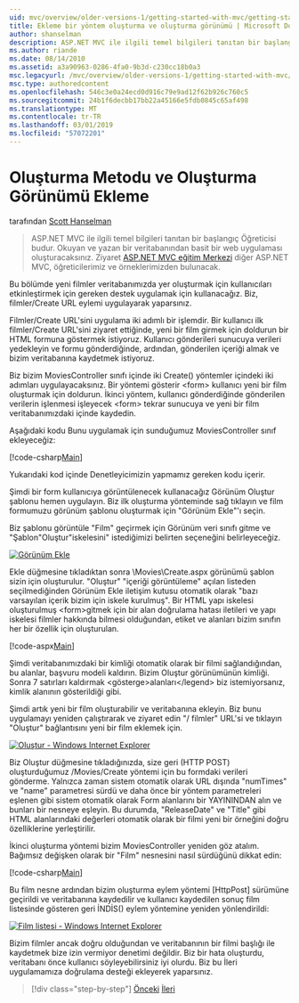 ```yaml
---
uid: mvc/overview/older-versions-1/getting-started-with-mvc/getting-started-with-mvc-part6
title: Ekleme bir yöntem oluşturma ve oluşturma görünümü | Microsoft Docs
author: shanselman
description: ASP.NET MVC ile ilgili temel bilgileri tanıtan bir başlangıç Öğreticisi budur. Okuyan ve yazan bir veritabanından basit bir web uygulaması oluşturun.
ms.author: riande
ms.date: 08/14/2010
ms.assetid: a3a90963-0286-4fa0-9b3d-c230cc18b0a3
msc.legacyurl: /mvc/overview/older-versions-1/getting-started-with-mvc/getting-started-with-mvc-part6
msc.type: authoredcontent
ms.openlocfilehash: 546c3e0a24ecd0d916c79e9ad12f62b926c760c5
ms.sourcegitcommit: 24b1f6decbb17bb22a45166e5fdb0845c65af498
ms.translationtype: MT
ms.contentlocale: tr-TR
ms.lasthandoff: 03/01/2019
ms.locfileid: "57072201"
---
```

<a name="adding-a-create-method-and-create-view"></a>Oluşturma Metodu ve Oluşturma Görünümü Ekleme
====================
tarafından [Scott Hanselman](https://github.com/shanselman)

> ASP.NET MVC ile ilgili temel bilgileri tanıtan bir başlangıç Öğreticisi budur. Okuyan ve yazan bir veritabanından basit bir web uygulaması oluşturacaksınız. Ziyaret [ASP.NET MVC eğitim Merkezi](../../../index.md) diğer ASP.NET MVC, öğreticilerimiz ve örneklerimizden bulunacak.


Bu bölümde yeni filmler veritabanımızda yer oluşturmak için kullanıcıları etkinleştirmek için gereken destek uygulamak için kullanacağız. Biz, filmler/Create URL eylemi uygulayarak yaparsınız.

Filmler/Create URL'sini uygulama iki adımlı bir işlemdir. Bir kullanıcı ilk filmler/Create URL'sini ziyaret ettiğinde, yeni bir film girmek için doldurun bir HTML formuna göstermek istiyoruz. Kullanıcı gönderileri sunucuya verileri yedekleyin ve formu gönderdiğinde, ardından, gönderilen içeriği almak ve bizim veritabanına kaydetmek istiyoruz.

Biz bizim MoviesController sınıfı içinde iki Create() yöntemler içindeki iki adımları uygulayacaksınız. Bir yöntemi gösterir &lt;form&gt; kullanıcı yeni bir film oluşturmak için doldurun. İkinci yöntem, kullanıcı gönderdiğinde gönderilen verilerin işlenmesi işleyecek &lt;form&gt; tekrar sunucuya ve yeni bir film veritabanımızdaki içinde kaydedin.

Aşağıdaki kodu Bunu uygulamak için sunduğumuz MoviesController sınıf ekleyeceğiz:

[!code-csharp[Main](getting-started-with-mvc-part6/samples/sample1.cs)]

Yukarıdaki kod içinde Denetleyicimizin yapmamız gereken kodu içerir.

Şimdi bir form kullanıcıya görüntülenecek kullanacağız Görünüm Oluştur şablonu hemen uygulayın. Biz ilk oluşturma yönteminde sağ tıklayın ve film formumuzu görünüm şablonu oluşturmak için "Görünüm Ekle"'ı seçin.

Biz şablonu görüntüle "Film" geçirmek için Görünüm veri sınıfı gitme ve "Şablon"Oluştur"iskelesini" istediğimizi belirten seçeneğini belirleyeceğiz.

[![Görünüm Ekle](getting-started-with-mvc-part6/_static/image2.png)](getting-started-with-mvc-part6/_static/image1.png)

Ekle düğmesine tıkladıktan sonra \Movies\Create.aspx görünümü şablon sizin için oluşturulur. "Oluştur" "içeriği görüntüleme" açılan listeden seçilmediğinden Görünüm Ekle iletişim kutusu otomatik olarak "bazı varsayılan içerik bizim için iskele kurulmuş". Bir HTML yapı iskelesi oluşturulmuş &lt;form&gt;gitmek için bir alan doğrulama hatası iletileri ve yapı iskelesi filmler hakkında bilmesi olduğundan, etiket ve alanları bizim sınıfın her bir özellik için oluşturulan.

[!code-aspx[Main](getting-started-with-mvc-part6/samples/sample2.aspx)]

Şimdi veritabanımızdaki bir kimliği otomatik olarak bir filmi sağlandığından, bu alanlar, başvuru modeli kaldırın. Bizim Oluştur görünümünün kimliği. Sonra 7 satırları kaldırmak &lt;gösterge&gt;alanları&lt;/legend&gt; biz istemiyorsanız, kimlik alanının gösterildiği gibi.

Şimdi artık yeni bir film oluşturabilir ve veritabanına ekleyin. Biz bunu uygulamayı yeniden çalıştırarak ve ziyaret edin "/ filmler" URL'si ve tıklayın "Oluştur" bağlantısını yeni bir film eklemek için.

[![Oluştur - Windows Internet Explorer](getting-started-with-mvc-part6/_static/image4.png)](getting-started-with-mvc-part6/_static/image3.png)

Biz Oluştur düğmesine tıkladığınızda, size geri (HTTP POST) oluşturduğumuz /Movies/Create yöntemi için bu formdaki verileri gönderme. Yalnızca zaman sistem otomatik olarak URL dışında "numTimes" ve "name" parametresi sürdü ve daha önce bir yöntem parametreleri eşlenen gibi sistem otomatik olarak Form alanlarını bir YAYININDAN alın ve bunları bir nesneye eşleyin. Bu durumda, "ReleaseDate" ve "Title" gibi HTML alanlarındaki değerleri otomatik olarak bir filmi yeni bir örneğini doğru özelliklerine yerleştirilir.

İkinci oluşturma yöntemi bizim MoviesController yeniden göz atalım. Bağımsız değişken olarak bir "Film" nesnesini nasıl sürdüğünü dikkat edin:

[!code-csharp[Main](getting-started-with-mvc-part6/samples/sample3.cs)]

Bu film nesne ardından bizim oluşturma eylem yöntemi [HttpPost] sürümüne geçirildi ve veritabanına kaydedilir ve kullanıcı kaydedilen sonuç film listesinde gösteren geri İNDİS() eylem yöntemine yeniden yönlendirildi:

[![Film listesi - Windows Internet Explorer](getting-started-with-mvc-part6/_static/image6.png)](getting-started-with-mvc-part6/_static/image5.png)

Bizim filmler ancak doğru olduğundan ve veritabanının bir filmi başlığı ile kaydetmek bize izin vermiyor denetimi değildir. Biz bir hata oluşturdu, veritabanı önce kullanıcı söyleyebilirsiniz iyi olurdu. Biz bu İleri uygulamamıza doğrulama desteği ekleyerek yaparsınız.

> [!div class="step-by-step"]
> [Önceki](getting-started-with-mvc-part5.md)
> [İleri](getting-started-with-mvc-part7.md)
